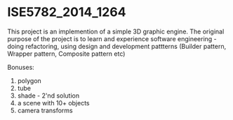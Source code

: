 # ISE5782_2014_1264
This project is an implemention of a simple 3D graphic engine. The original purpose of the project is to learn and experience software engineering - doing refactoring, using design and development pattterns (Builder pattern, Wrapper pattern, Composite pattern etc)


Bonuses:
1. polygon
2. tube
3. shade - 2'nd solution
4. a scene with 10+ objects
5. camera transforms
